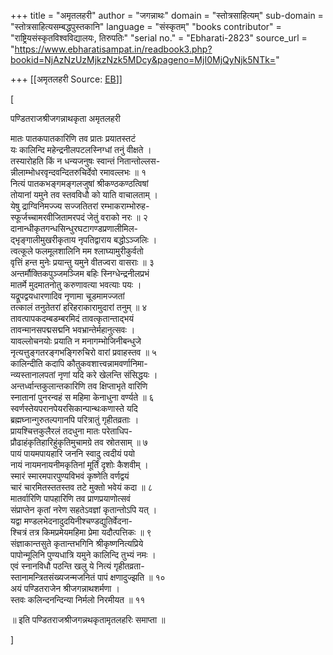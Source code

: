 +++
title = "अमृतलहरी"
author = "जगन्नाथः"
domain = "स्तोत्रसाहित्यम्"
sub-domain = "स्तोत्रसाहित्यसम्बद्धपुस्तकानि"
language = "संस्कृतम्"
"books contributor" = "राष्ट्रियसंस्कृतविश्वविद्यालयः, तिरुपतिः"
"serial no." = "Ebharati-2823"
source_url = "https://www.ebharatisampat.in/readbook3.php?bookid=NjAzNzUzMjkzNzk5MDcy&pageno=MjI0MjQyNjk5NTk="

+++
[[अमृतलहरी	Source: [EB](https://www.ebharatisampat.in/readbook3.php?bookid=NjAzNzUzMjkzNzk5MDcy&pageno=MjI0MjQyNjk5NTk=)]]

\[



पण्डितराजश्रीजगन्नाथकृता अमृतलहरी

मातः पातकपातकारिणि तव प्रातः प्रयातस्तटं  
यः कालिन्दि महेन्द्रनीलपटलस्निग्धां तनुं वीक्षते ।  
तस्यारोहति किं न धन्यजनुषः स्वान्तं नितान्तोल्लस-  
न्नीलाम्भोधरवृन्दवन्दितरुचिर्देवो रमावल्लभः ॥ १  
नित्यं पातकभङ्गमङ्गलजुषां श्रीकण्ठकण्ठत्विषां  
तोयानां यमुने तव स्तवविधौ को याति वाचालताम् ।  
येषु द्राग्विनिमज्ज्य सज्जतितरां रम्भाकराम्भोरुह-  
स्फूर्जच्चामरवीजितामरपदं जेतुं वराको नरः ॥ २  
दानान्धीकृतगन्धसिन्धुरघटागण्डप्रणालीमिल-  
द्भृङ्गालीमुखरीकृताय नृपतिद्वाराय बद्धोऽञ्जलिः ।  
त्वत्कूले फलमूलशालिनि मम श्लाघ्यामुरीकुर्वतो  
वृत्तिं हन्त मुनेः प्रयान्तु यमुने वीतज्वरा वासराः ॥ ३  
अन्तर्मौक्तिकपुञ्जमञ्जिम बहिः स्निग्धेन्द्रनीलप्रभं  
मातर्मे मुदमातनोतु करुणावत्या भवत्याः पयः ।  
यद्रूपद्वयधारणादिव नृणामा चूडमामज्जतां  
तत्कालं तनुतेतरां हरिहराकारामुदारां तनुम् ॥ ४  
तावत्पापकदम्बडम्बरमिदं तावत्कृतान्ताद्भयं  
तावन्मानसपद्मसद्मनि भवभ्रान्तेर्महानुत्सवः ।  
यावल्लोचनयोः प्रयाति न मनागम्भोजिनीबन्धुजे  
नृत्यत्तुङ्गतरङ्गभङ्गिरुचिरो वारां प्रवाहस्तव ॥ ५  
कालिन्दीति कदापि कौतुकवशात्त्वन्नामवर्णानिमा-  
न्व्यस्तानालपतां नृणां यदि करे खेलन्ति संसिद्धयः ।  
अन्तर्ध्वान्तकुलान्तकारिणि तव क्षिप्ताभृते वारिणि  
स्नातानां पुनरन्वहं स महिमा केनाधुना वर्ण्यते ॥ ६  
स्वर्णस्तेयपरानपेयरसिकान्पान्थःकणास्ते यदि  
ब्रह्मघ्नान्गुरुतल्पगानपि परित्रातुं गृहीतव्रताः ।  
प्रायश्चित्तकुलैरलं तदधुना मातः परेताधिप-  
प्रौढाहंकृतिहारिहुंकृतिमुचामग्रे तव स्रोतसाम् ॥ ७  
पायं पायमपायहारि जननि स्वादु त्वदीयं पयो  
नायं नायमनायनीमकृतिनां मूर्तिं दृशोः कैशवीम् ।  
स्मारं स्मारमपारपुण्यविभवं कृष्णेति वर्णद्वयं  
चारं चारमितस्ततस्तव तटे मुक्तो भवेयं कदा ॥ ८  
मातर्वारिणि पापहारिणि तव प्राणप्रयाणोत्सवं  
संप्राप्तेन कृतां नरेण सहतेऽवज्ञां कृतान्तोऽपि यत् ।  
यद्वा मण्डलभेदनादुदयिनीश्चण्डद्युतिर्वेदना-  
श्चित्रं तत्र किमप्रमेयमहिमा प्रेमा यदौत्पत्तिकः ॥ ९  
संज्ञाकान्तसुते कृतान्तभगिनि श्रीकृष्णनित्यप्रिये  
पापोन्मूलिनि पुण्यधात्रि यमुने कालिन्दि तुभ्यं नमः ।  
एवं स्नानविधौ पठन्ति खलु ये नित्यं गृहीतव्रता-  
स्तानामन्त्रितसंख्यजन्मजनितं पापं क्षणादुज्झति ॥ १०  
अयं पण्डितराजेन श्रीजगन्नाथशर्मणा ।  
स्तवः कलिन्दनन्दिन्या निर्मलो निरमीयत ॥ ११

॥ इति पण्डितराजश्रीजगन्नथकृतामृतलहरिः समाप्ता ॥  



\]

